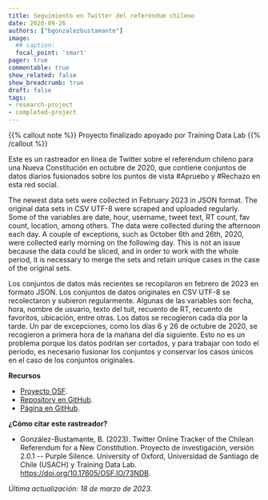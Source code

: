 ```yaml
---
title: Seguimiento en Twitter del referéndum chileno
date: 2020-09-26
authors: ["bgonzalezbustamante"]
image:
  ## caption: 
  focal_point: 'smart'
pager: true
commentable: true
show_related: false
show_breadcrumb: true
draft: false
tags:
- research-project
- completed-project
---
```


{{% callout note %}}
Proyecto finalizado apoyado por Training Data Lab
{{% /callout %}}

Este es un rastreador en línea de Twitter sobre el referéndum chileno para una Nueva Constitución en octubre de 2020, que contiene conjuntos de datos diarios fusionados sobre los puntos de vista #Apruebo y #Rechazo en esta red social.

<!--more-->

The newest data sets were collected in February 2023 in JSON format. The original data sets in CSV UTF-8 were scraped and uploaded regularly. Some of the variables are date, hour, username, tweet text, RT count, fav count, location, among others. The data were collected during the afternoon each day. A couple of exceptions, such as October 6th and 26th, 2020, were collected early morning on the following day. This is not an issue because the data could be sliced, and in order to work with the whole period, it is necessary to merge the sets and retain unique cases in the case of the original sets.

Los conjuntos de datos más recientes se recopilaron en febrero de 2023 en formato JSON. Los conjuntos de datos originales en CSV UTF-8 se recolectaron y subieron regularmente. Algunas de las variables son fecha, hora, nombre de usuario, texto del tuit, recuento de RT, recuento de favoritos, ubicación, entre otras. Los datos se recogieron cada día por la tarde. Un par de excepciones, como los días 6 y 26 de octubre de 2020, se recogieron a primera hora de la mañana del día siguiente. Esto no es un problema porque los datos podrían ser cortados, y para trabajar con todo el período, es necesario fusionar los conjuntos y conservar los casos únicos en el caso de los conjuntos originales.

**Recursos**

* [Proyecto OSF](https://doi.org/10.17605/OSF.IO/73NDB).
* [Repository en GitHub](https://github.com/bgonzalezbustamante/twConstitution).
* [Página en GitHub](https://bgonzalezbustamante.github.io/twConstitution/).

**¿Cómo citar este rastreador?**

- González-Bustamante, B. (2023). Twitter Online Tracker of the Chilean Referendum for a New Constitution. Proyecto de investigación, versión 2.0.1 -- Purple Silence. University of Oxford, Universidad de Santiago de Chile (USACH) y Training Data Lab. https://doi.org/10.17605/OSF.IO/73NDB.

_Última actualización: 18 de marzo de 2023._